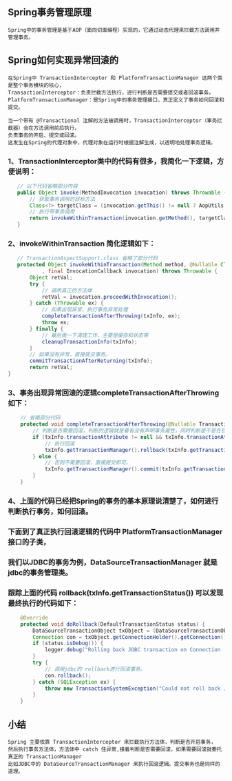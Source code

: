 
## Spring事务管理原理
    Spring中的事务管理是基于AOP（面向切面编程）实现的，它通过动态代理来拦截方法调用并管理事务。

## Spring如何实现异常回滚的

    在Spring中 TransactionInterceptor 和 PlatformTransactionManager 这两个类是整个事务模块的核心，
    TransactionInterceptor：负责拦截方法执行，进行判断是否需要提交或者回滚事务。
    PlatformTransactionManager：是Spring中的事务管理接口，真正定义了事务如何回滚和提交。

    当一个带有 @Transactional 注解的方法被调用时，TransactionInterceptor（事务拦截器）会在方法调用前后执行，
    负责事务的开启、提交或回滚。
    这发生在Spring的代理对象中，代理对象在运行时根据注解生成，以透明地处理事务逻辑。

### 1、TransactionInterceptor类中的代码有很多，我简化一下逻辑，方便说明：

```java
   // 以下代码省略部分内容
   public Object invoke(MethodInvocation invocation) throws Throwable {
       // 获取事务调用的目标方法
       Class<?> targetClass = (invocation.getThis() != null ? AopUtils.getTargetClass(invocation.getThis()) : null);
       // 执行带事务调用
       return invokeWithinTransaction(invocation.getMethod(), targetClass, invocation::proceed);
   }
```


### 2、invokeWithinTransaction 简化逻辑如下：
```java
   // TransactionAspectSupport.class 省略了部分代码
   protected Object invokeWithinTransaction(Method method, @Nullable Class<?> targetClass
           , final InvocationCallback invocation) throws Throwable {
       Object retVal;
       try {
           // 调用真正的方法体
       	   retVal = invocation.proceedWithInvocation();
       } catch (Throwable ex) {
       	   // 如果出现异常，执行事务异常处理
       	   completeTransactionAfterThrowing(txInfo, ex);
       	   throw ex;
       } finally {
           // 最后做一下清理工作，主要是缓存和状态等
       	   cleanupTransactionInfo(txInfo);
       }
       // 如果没有异常，直接提交事务。
       commitTransactionAfterReturning(txInfo);
       return retVal;
}
```


### 3、事务出现异常回滚的逻辑completeTransactionAfterThrowing如下：
```java
    // 省略部分代码
    protected void completeTransactionAfterThrowing(@Nullable TransactionInfo txInfo, Throwable ex) {
        // 判断是否需要回滚，判断的逻辑就是看有没有声明事务属性，同时判断是不是在目前的这个异常中执行回滚。
        if (txInfo.transactionAttribute != null && txInfo.transactionAttribute.rollbackOn(ex)) {
            // 执行回滚
            txInfo.getTransactionManager().rollback(txInfo.getTransactionStatus());
        } else {
            // 否则不需要回滚，直接提交即可。
            txInfo.getTransactionManager().commit(txInfo.getTransactionStatus());
        }
    }
```


### 4、上面的代码已经把Spring的事务的基本原理说清楚了，如何进行判断执行事务，如何回滚。
###    下面到了真正执行回滚逻辑的代码中 PlatformTransactionManager 接口的子类，
###    我们以JDBC的事务为例，DataSourceTransactionManager 就是jdbc的事务管理类。
###    跟踪上面的代码 rollback(txInfo.getTransactionStatus()) 可以发现最终执行的代码如下：
```java
    @Override
    protected void doRollback(DefaultTransactionStatus status) {
        DataSourceTransactionObject txObject = (DataSourceTransactionObject) status.getTransaction();
        Connection con = txObject.getConnectionHolder().getConnection();
        if (status.isDebug()) {
            logger.debug("Rolling back JDBC transaction on Connection [" + con + "]");
        }
        try {
            // 调用jdbc的 rollback进行回滚事务。
            con.rollback();
        } catch (SQLException ex) {
            throw new TransactionSystemException("Could not roll back JDBC transaction", ex);
        }
    }
```

## 小结
    Spring 主要依靠 TransactionInterceptor 来拦截执行方法体，判断是否开启事务，
    然后执行事务方法体，方法体中 catch 住异常,接着判断是否需要回滚，如果需要回滚就委托真正的 TransactionManager
    比如JDBC中的 DataSourceTransactionManager 来执行回滚逻辑。提交事务也是同样的道理。